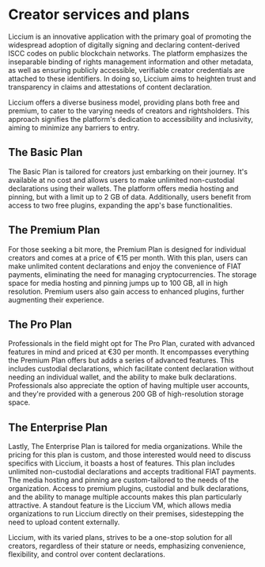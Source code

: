 # Creator services and plans

Liccium is an innovative application with the primary goal of promoting the widespread adoption of digitally signing and declaring content-derived ISCC codes on public blockchain networks. The platform emphasizes the inseparable binding of rights management information and other metadata, as well as ensuring publicly accessible, verifiable creator credentials are attached to these identifiers. In doing so, Liccium aims to heighten trust and transparency in claims and attestations of content declaration.

Liccium offers a diverse business model, providing plans both free and premium, to cater to the varying needs of creators and rightsholders. This approach signifies the platform's dedication to accessibility and inclusivity, aiming to minimize any barriers to entry.

## The Basic Plan

The Basic Plan is tailored for creators just embarking on their journey. It's available at no cost and allows users to make unlimited non-custodial declarations using their wallets. The platform offers media hosting and pinning, but with a limit up to 2 GB of data. Additionally, users benefit from access to two free plugins, expanding the app's base functionalities.

## The Premium Plan

For those seeking a bit more, the Premium Plan is designed for individual creators and comes at a price of €15 per month. With this plan, users can make unlimited content declarations and enjoy the convenience of FIAT payments, eliminating the need for managing cryptocurrencies. The storage space for media hosting and pinning jumps up to 100 GB, all in high resolution. Premium users also gain access to enhanced plugins, further augmenting their experience.

## The Pro Plan

Professionals in the field might opt for The Pro Plan, curated with advanced features in mind and priced at €30 per month. It encompasses everything the Premium Plan offers but adds a series of advanced features. This includes custodial declarations, which facilitate content declaration without needing an individual wallet, and the ability to make bulk declarations. Professionals also appreciate the option of having multiple user accounts, and they're provided with a generous 200 GB of high-resolution storage space.

## The Enterprise Plan

Lastly, The Enterprise Plan is tailored for media organizations. While the pricing for this plan is custom, and those interested would need to discuss specifics with Liccium, it boasts a host of features. This plan includes unlimited non-custodial declarations and accepts traditional FIAT payments. The media hosting and pinning are custom-tailored to the needs of the organization. Access to premium plugins, custodial and bulk declarations, and the ability to manage multiple accounts makes this plan particularly attractive. A standout feature is the Liccium VM, which allows media organizations to run Liccium directly on their premises, sidestepping the need to upload content externally.

Liccium, with its varied plans, strives to be a one-stop solution for all creators, regardless of their stature or needs, emphasizing convenience, flexibility, and control over content declarations.
